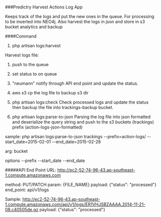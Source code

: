 ###Predictry Harvest Actions Log App

Keeps track of the logs and put the new ones in the queue. For processing to be inserted into NEO4j.
Also harvest the logs in json and store in s3 bucket analytics and backup

####Command
1. php artisan logs:harvest

Harvest logs file:
1. push to the queue
2. set status to on queue
3. "neumann" notify through API end point and update the status.
4. aws s3 cp the log file to backup s3 dir

2. php artisan logs:check
Check processed logs and update the status then backup the file into trackings-backup bucket.

3. php artisan logs:parse-to-json
Parsing the log file into json formatted and deserialize the query string and push to the s3 buckets (trackings) prefix (action-logs-json-formatted)

sample:
php artisan logs:parse-to-json trackings --prefix=action-logs/ --start_date=2015-02-01 --end_date=2015-02-28

arg:
bucket

options
--prefix
--start_date
--end_date

#####API End Point
URL: http://ec2-52-74-96-43.ap-southeast-1.compute.amazonaws.com

method: PUT/PATCH
param: {FILE_NAME}
payload: {"status": "processed"}
end_point: api/v1/logs

Sample:
http://ec2-52-74-96-43.ap-southeast-1.compute.amazonaws.com/api/v1/logs/ER1VHJSBZAAAA.2014-11-21-08.c40505de.gz
payload: {"status": "processed"}
